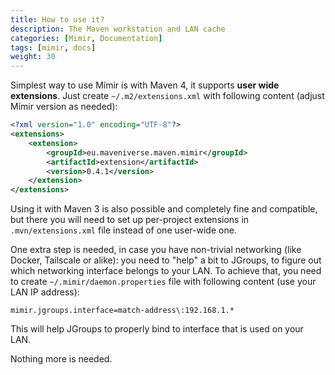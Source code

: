 ```yaml
---
title: How to use it?
description: The Maven workstation and LAN cache
categories: [Mimir, Documentation]
tags: [mimir, docs]
weight: 30
---
```


Simplest way to use Mímir is with Maven 4, it supports **user wide extensions**. Just create `~/.m2/extensions.xml` 
with following content (adjust Mímir version as needed):

```xml
<?xml version="1.0" encoding="UTF-8"?>
<extensions>
    <extension>
        <groupId>eu.maveniverse.maven.mimir</groupId>
        <artifactId>extension</artifactId>
        <version>0.4.1</version>
    </extension>
</extensions>
```

Using it with Maven 3 is also possible and completely fine and compatible, but there you will need to set up
per-project extensions in `.mvn/extensions.xml` file instead of one user-wide one.

One extra step is needed, in case you have non-trivial networking (like Docker, Tailscale or alike): you need 
to "help" a bit to JGroups, to figure out which networking interface belongs to your LAN. To achieve that,
you need to create `~/.mimir/daemon.properties` file with following content (use your LAN IP address):

```properties
mimir.jgroups.interface=match-address\:192.168.1.*
```

This will help JGroups to properly bind to interface that is used on your LAN.

Nothing more is needed.